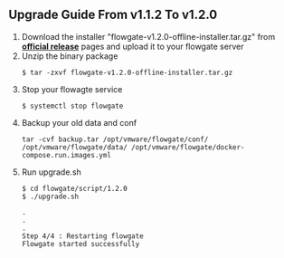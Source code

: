 ## Upgrade Guide From v1.1.2 To v1.2.0

1. Download the installer "flowgate-v1.2.0-offline-installer.tar.gz" from **[official release](https://github.com/vmware/flowgate/releases)** pages and upload it to your flowgate server
2. Unzip the binary package
	```shell
	$ tar -zxvf flowgate-v1.2.0-offline-installer.tar.gz
    ```
3. Stop your flowagte service
    ```shell
    $ systemctl stop flowgate
    ```
4. Backup your old data and conf
    ```shell
    tar -cvf backup.tar /opt/vmware/flowgate/conf/ /opt/vmware/flowgate/data/ /opt/vmware/flowgate/docker-compose.run.images.yml
    ```
5. Run upgrade.sh
    ```shell
	$ cd flowgate/script/1.2.0
    $ ./upgrade.sh

    .
    .
    .
    Step 4/4 : Restarting flowgate
    Flowgate started successfully
    ```
